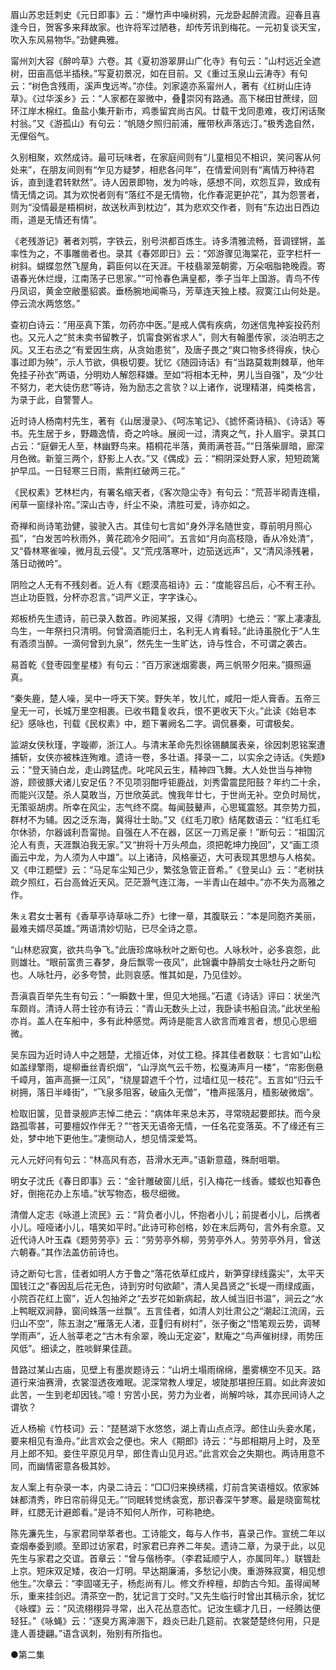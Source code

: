 <!-- { "loadSidebar": true } -->
眉山苏忠廷刺史《元日即事》云：“爆竹声中噪树鸦，元龙卧起醉流霞。迎春且喜逢今日，贺客多来拜故家。也许将军过陋巷，却传芳讯到梅花。一元初复谈天宝，吹入东风易物华。”劲健典雅。

甯州刘大容《醉吟草》六卷。其《夏初游翠屏山广化寺》有句云：”山村远近全遮树，田亩高低半插秧。”写夏初景况，如在目前。又《重过玉泉山云涛寺》有句云：“树色含残雨，溪声曳远岑。”亦佳。刘家逵亦系甯州人，著有《红树山庄诗草》。《过华溪乡》云：“人家都在翠微中，叠崇冈有路通。高下梯田甘蔗绿，回环江岸木棉红。鱼盐小集开新市，鸡黍留宾尚古风。廿载干戈同患难，夜灯闲话聚村翁。”又《游孤山》有句云：“帆随夕照归前浦，雁带秋声落远汀。”极秀逸自然，无俚俗气。

久别相聚，欢然成诗。最可玩味者，在家庭间则有“儿童相见不相识，笑问客从何处来”，在朋友间则有“乍见方疑梦，相悲各问年”，在情爱间则有“离情万种待君诉，直到逢君转默然”。诗人因景即物，发为吟咏，感想不同，欢怨互异，致成有情无情之词。其为欢悦者则有“落红不是无情物，化作春泥更护花”，其为怨詈者，则为“没情最是梧桐树，故送秋声到枕边”，其为悲欢交作者，则有“东边出日西边雨，道是无情还有情”。

《老残游记》著者刘鹗，字铁云，别号洪都百炼生。诗多清雅流畅，音调铿锵，盖率性为之，不事雕凿者也。录其《春郊即日》云：“郊游骤见海棠花，亚字栏杆一树斜。蝴蝶忽然飞屋角，羁臣何以在天涯。干枝翡翠笼朝雾，万朵咽脂艳晚霞。寄语春光休烂熳，江南荡子已思家。”“可怜春色满皇都，季子当年上国游。青鸟不传丹凤诏，黄金空敝墨貂裘。垂杨腕地闻嘶马，芳草连天独上楼。寂寞江山何处是。停云流水两悠悠。”

查初白诗云：“用巫真下策，勿药亦中医。”是戒人偶有疾病，勿迷信鬼神妄投药剂也。又元人之“贫未卖书留教子，饥甯食粥省求人”，则大有翰墨传家，淡泊明志之风。又王右丞之“有爱因生病，从贪始患贫”，及唐子畏之“爽口物多终得疾，快心事过即为殃”，示人节欲，俱极切要。犹忆《随园诗话》有“当路莫栽荆棘草，他年免挂子孙衣”两语，分明劝人解怨释嫌。至如“将相本无种，男儿当自强”，及“少壮不努力，老大徒伤悲”等诗，殆为励志之言欤？以上诸作，说理精湛，纯类格言，为录于此，自警警人。

近时诗人杨南村先生，著有《山居漫录》、《呵冻笔记》、《摅怀斋诗稿》、《诗话》等书。先生居于乡，野趣逸情，奇之吟咏。展阅一过，清爽之气，扑人眉宇。录其口占云：“庭僻无人至，林幽野鸟来。梧桐花半落，黄雨满苍苔。”“日落柴扉暗，廊深月色微。新篁三两个，舒影上人衣。”又《偶成》云：“桐阴深处野人家，短短疏篱护早瓜。一日轻寒三日雨，紫荆红破两三花。”

《民权素》艺林栏内，有署名缩天者，《客次隐尘寺》有句云：“荒苔半砌青连榻，闲草一窗绿补帘。”深山古寺，纤尘不染，清胜可爱，诗亦如之。

奇禅和尚诗笔劲健，骏驶入古。其佳句七言如“身外浮名随世变，尊前明月照心孤”，“白发苦吟秋雨外，黄花疏冷夕阳间”。五言如“月向高枝隐，香从冷处清”，又“昏林寒雀噪，微月乱云侵”。又“荒戌落寒叶，边笳送远声”，又“清风涤残暑，落日动微吟”。

阴险之人无有不残刻者。近人有《题漠高祖诗》云：“度能容吕后，心不宥王孙。岂止功臣戮，分杯亦忍言。”词严义正，字字诛心。

郑板桥先生遗诗，前已录入数首。昨阅某报，又得《清明》七绝云：“冢上凄凄乱鸟生，一年祭扫只清明。何曾滴酒能归土，名利无人肯看轻。”此诗虽脱化于“人生有酒须当醉。一滴何曾到九泉”，然先生一生旷达，诗与性合，不可谓之袭古。

易首乾《登枣园奎星楼》有句云：“百万家迷烟雾裹，两三帆带夕阳来。”摄照逼真。

“秦失鹿，楚人噪，吴中一呼天下笑。野失羊，牧儿忙，咸阳一炬人膏香。五帝三皇无一可，长城万里空相裹。已收书籍复收兵，恨不更收天下火。”此读《始皂本纪》感咏也，刊载《民权素》中，题下署阙名二字。调侃暴秦，可谓极矣。

监湖女侠秋瑾，字璇卿，浙江人。与清末革命先烈徐锡麟属表亲，徐因刺恩铭案遭捕斩，女侠亦被株连殉难。遗诗一卷，多壮语。择录一二，以实余之诗话。《失题》云：“登天骑白龙，走山跨猛虎。叱咤风云生，精神四飞舞。大人处世当与神物游，顾彼豚犬诸儿安足伍？不见项羽酣呼钜鹿战，刘秀雷震昆阳鼓？年约二十余，而能兴汉楚。杀人莫敢当，万世欣英武。愧我年廿七，于世尚无补。空负时局忧，无策驱胡虏。所幸在风尘，志气终不腐。每闻鼓鼙声，心思辄震怒。其奈势力孤，群材不为辅。因之泛东海，冀得壮士助。”又《红毛刀歌》结尾数语云：“红毛红毛尔休骄，尔器诚利吾甯抛。自强在人不在器，区区一刀焉足豪！”断句云：“祖国沉沦人有责，天涯飘泊我无家。”又“拚将十万头颅血，须把乾坤力挽回”，又“画工须画云中龙，为人须为人中雄”。以上诸诗，风格豪迈，大可表现其思想与人格矣。又《申江题壁》云：“马足车尘知己少，繁弦急管正音希。”《登吴山》云：“老树扶疏夕照红，石台高耸近天风。茫茫灏气连江海，一半青山在越中。”亦不失为高雅之作。

朱ぇ君女士著有《香草亭诗草咏二乔》七律一章，其腹联云：“本是同胞齐美丽，最难夫婿尽英雄。”两语清妙切贴，已尽全诗之意。

“山林悲寂寞，欲共鸟争飞。”此唐珍席咏秋叶之断句也。人咏秋叶，必多哀怨，此则雄壮。“眼前富贵三春梦，身后飘零一夜风”，此锦囊中静鹃女士咏牡丹之断句也。人咏牡丹，必多夸赞，此则哀感。惟其如是，乃见佳妙。

吾滇袁百举先生有句云：“一瞬数十里，但见大地摇。”石遣《诗话》评曰：状坐汽车颇肖。清诗人蒋士铨亦有诗云：“青山无数头上过，我卧读书船自流。”此状坐船亦肖。盖人在车船中，多有此种感觉。两诗是能言人欲言而难言者，想见心思细微。

吴东园为近时诗人中之翘楚，尤擅近体，对仗工稳。择其佳者数联：七言如“山松如盖绿擎雨，堤柳垂丝青织烟”，“山浮岚气云千笏，松戛涛声月一楼”，“帘影倒悬千嶂月，笛声高撅一江风”，“绕屋碧遮千个竹，过墙红见一枝花”。五言如“归云千树拥，落日半峰街”，“飞泉多阻客，破庙久无僧”，“橹声摇落月，樯影破微烟”。

检取旧箧，见昔录舰庐志悼二绝云：“病体年来总未苏，寻常晓起要郎扶。而今泉路孤零甚，可要檀奴作伴无？”“苍天无语帝无情，一任名花变落英。不了缘还有三处，梦中地下更他生。”凄恻动人，想见情深爱笃。

元人元好问有句云：“林高风有态，苔滑水无声。”语新意蕴，殊耐咀嚼。

明女子沈氏《春日即事》云：“金针雕破窗儿纸，引入梅花一线香。蝼蚁也知春色好，倒拖花办上东墙。”状写物态，极尽细微。

清僧人定志《咏道上流民》云：“背负者小儿，怀抱者小儿；前提者小儿，后携者小儿。哑哑诸小儿，嘻笑如平时。”此诗可称创格，妙在末后两句，言外有余意。又近代诗人叶玉森《题劳劳亭》云：“劳劳亭外柳，劳劳亭外人。劳劳亭外月，曾送六朝春。”其作法盖仿前诗也。

诗之断句七言，佳者如明人方于鲁之“落花依草红成片，新笋穿绿线露尖”，太平天国钱江之“春因乱后花无色，诗到穷时句欲颠”，清人吴昌贤之“长堤一雨绿成画，小院百花红上窗”，近人包抽斧之“去岁花如新病起，故人缄当旧书温”，涧云之“水上鸭眠双涧静，窗间蛛落一丝飘”。五言佳者，如清人刘壮肃公之“潮起江流阔，云归山不空”，陈五澍之“雁落无人渚，亚归有树村”，张子衡之“悟笔观云势，调琴学雨声”，近人翁莘老之“古木有余翠，晚山无定姿”，默庵之“鸟声催树绿，雨势压风低”。细读之，胜啖鲜果佳蔬。

昔路过某山古庙，见壁上有墨炭题诗云：“山坍土塌雨绵绵，墨雾横空不见天。路道行来油赛滑，衣裳湿透夜难眠。泥深常教人埋足，坡陡那堪担压肩。如此奔波如此苦，一生到老却因钱。”噫！穷苦小民，劳力为业者，尚解吟咏，其亦民间诗人之谓欤？

近人杨榆《竹枝词》云：“琵琶湖下水悠悠，湖上青山点点浮。郎住山头妾水尾，要来相见有渔舟。”此言欢会之便也。宋人《期郎》诗云：“与郎相期月上时，及至月上郎不知。妾住平原见月早，郎住青山见月迟。”此言欢会之失期也。两诗用意不同，而幽情密意各极其妙。

友人案上有杂录一本，内录二诗云：“□□归来换绣襦，灯前含笑语檀奴。侬家姊妹都清秀，昨日帘前得见无。”“同眠转觉绣衾宽，那识春深午梦寒。最是晓窗鸳枕畔，红腮无计避郎看。”是诗不知何人所作，可称艳绝。

陈先濂先生，与家君同举萃者也。工诗能文，每与人作书，喜录己作。宣统二年以查烟奉委到顺。至即过访家君，时家君已弃养二年矣。遗诗二章，为录于此，以见先生与家君之交谊。首章云：“曾与偕杨李。（李君延顺宁人，亦属同年。）联镀赴上京。短床双足矮，夜泊一灯明。早达期廉浦，多愁记小庚。重游殊寂寞，相见想他生。”次章云：“李固嗟无子，杨彪尚有儿。修文乔梓檀，却韵古今知。虽得闻琴乐，重来挂剑迟。清茶空一酌，犹记言丁交时。”又先生临行时曾出其稿示余，犹忆《咏蝶》云：“风流栩栩异寻常，出入花丛意态忙。记汝生蠕才几日，一经腾达便轻狂。”《咏蝇》云：“逐臭方离渖溷下，趋炎已赴几筵前。衣裳楚楚终何用，只是逢人善捷翩。”语含讽刺，殆别有所指也。

●第二集


